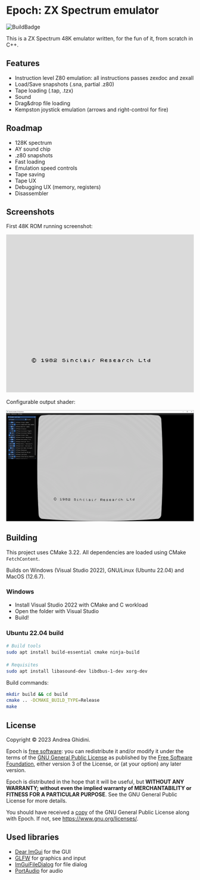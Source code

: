 # Epoch: ZX Spectrum emulator

![BuildBadge](https://github.com/ghidosoft/epoch/actions/workflows/build.yml/badge.svg)

This is a ZX Spectrum 48K emulator written, for the fun of it, from scratch in C++.

## Features
- Instruction level Z80 emulation: all instructions passes zexdoc and zexall
- Load/Save snapshots (.sna, partial .z80)
- Tape loading (.tap, .tzx)
- Sound
- Drag&drop file loading
- Kempston joystick emulation (arrows and right-control for fire)

## Roadmap
- 128K spectrum
- AY sound chip
- .z80 snapshots
- Fast loading
- Emulation speed controls
- Tape saving
- Tape UX
- Debugging UX (memory, registers)
- Disassembler

## Screenshots

First 48K ROM running screenshot:

![ZX Spectrum 48K](docs/images/zx48k_main.png)

Configurable output shader:

![Output using crt-geom shader](docs/images/2024-02-24_crt-geom-shader.png)

## Building

This project uses CMake 3.22. All dependencies are loaded using CMake `FetchContent`.

Builds on Windows (Visual Studio 2022), GNU/Linux (Ubuntu 22.04) and MacOS (12.6.7).

### Windows

* Install Visual Studio 2022 with CMake and C workload
* Open the folder with Visual Studio
* Build!

### Ubuntu 22.04 build

```bash
# Build tools
sudo apt install build-essential cmake ninja-build

# Requisites
sudo apt install libasound-dev libdbus-1-dev xorg-dev
```

Build commands:

```bash
mkdir build && cd build
cmake .. -DCMAKE_BUILD_TYPE=Release
make
```

## License
Copyright &copy; 2023 Andrea Ghidini.

Epoch is [free software](https://www.gnu.org/philosophy/free-sw.html): you can redistribute it and/or modify
it under the terms of the [GNU General Public License](https://www.gnu.org/licenses/gpl-3.0.html) as published by
the [Free Software Foundation](https://www.fsf.org), either version 3 of the License, or
(at your option) any later version.

Epoch is distributed in the hope that it will be useful, but **WITHOUT ANY WARRANTY; without even the implied warranty of MERCHANTABILITY or FITNESS FOR A PARTICULAR PURPOSE**.
See the GNU General Public License for more details.

You should have received a [copy](LICENSE) of the GNU General Public License along with Epoch.
If not, see https://www.gnu.org/licenses/.

## Used libraries
* [Dear ImGui](https://github.com/ocornut/imgui) for the GUI
* [GLFW](https://www.glfw.org/) for graphics and input
* [ImGuiFileDialog](https://github.com/aiekick/ImGuiFileDialog) for file dialog
* [PortAudio](http://www.portaudio.com/) for audio
